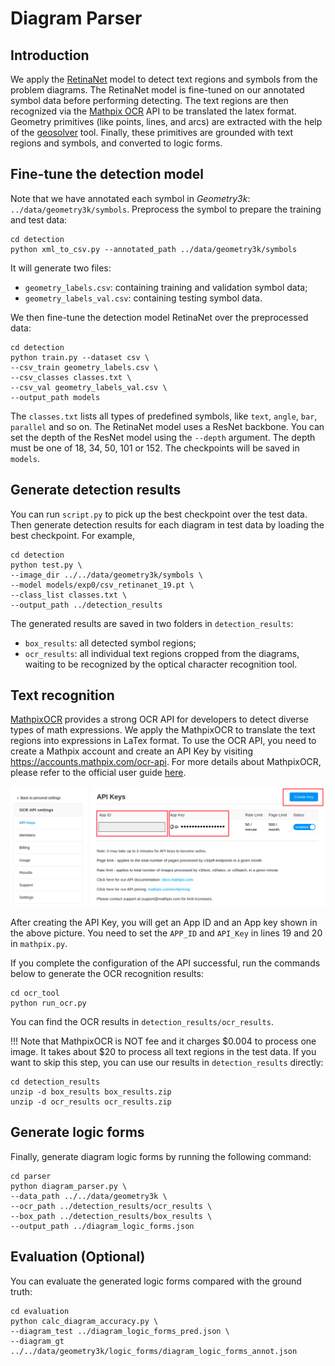 # Diagram Parser

## Introduction

We apply the [RetinaNet](https://github.com/yhenon/pytorch-retinanet) model to detect text regions and symbols from the problem diagrams. The RetinaNet model is fine-tuned on our annotated symbol data before performing detecting. The text regions are then recognized via the [Mathpix OCR](https://mathpix.com/ocr) API to be translated the latex format. Geometry primitives (like points, lines, and arcs) are extracted with the help of the [geosolver](https://github.com/seominjoon/geosolver) tool. Finally, these primitives are grounded with text regions and symbols, and converted to logic forms.

## Fine-tune the detection model

Note that we have annotated each symbol in *Geometry3k*: `../data/geometry3k/symbols`. Preprocess the symbol to prepare the training and test data:

```shell
cd detection
python xml_to_csv.py --annotated_path ../data/geometry3k/symbols
```

It will generate two files:

+   `geometry_labels.csv`: containing training and validation symbol data;
+   `geometry_labels_val.csv`: containing testing symbol data.

We then fine-tune the detection model RetinaNet over the preprocessed data:

```shell
cd detection
python train.py --dataset csv \
--csv_train geometry_labels.csv \
--csv_classes classes.txt \
--csv_val geometry_labels_val.csv \
--output_path models
```

The `classes.txt` lists all types of predefined symbols, like `text`, `angle`, `bar`, `parallel` and so on. The RetinaNet model uses a ResNet backbone. You can set the depth of the ResNet model using the `--depth` argument. The depth must be one of 18, 34, 50, 101 or 152. The checkpoints will be saved in `models`.

## Generate detection results

You can run `script.py` to pick up the best checkpoint over the test data. Then generate detection results for each diagram in test data by loading the best checkpoint. For example, 

```shell
cd detection
python test.py \
--image_dir ../../data/geometry3k/symbols \
--model models/exp0/csv_retinanet_19.pt \
--class_list classes.txt \
--output_path ../detection_results
```

The generated results are saved in two folders in `detection_results`:

+   `box_results`: all detected symbol regions;
+   `ocr_results`: all individual text regions cropped from the diagrams, waiting to be recognized by the optical character recognition tool.

## Text recognition

[MathpixOCR](https://mathpix.com/ocr) provides a strong OCR API for developers to detect diverse types of math expressions. We apply the MathpixOCR to translate the text regions into expressions in LaTex format. To use the OCR API, you need to create a Mathpix account and create an API Key by visiting https://accounts.mathpix.com/ocr-api. For more details about MathpixOCR, please refer to the official user guide [here](https://mathpix.com/docs/ocr/overview).

![image-20210720014503245](ocr_tool/image-20210720014503245.png)

After creating the API Key, you will get an App ID and an App key shown in the above picture. You need to set the `APP_ID` and `API_Key` in lines 19 and 20 in `mathpix.py`. 

If you complete the configuration of the API successful, run the commands below to generate the OCR recognition results:

```shell
cd ocr_tool
python run_ocr.py
```

You can find the OCR results in `detection_results/ocr_results`.

!!! Note that MathpixOCR is NOT fee and it charges \$0.004 to process one image. It takes about $20 to process all text regions in the test data. If you want to skip this step, you can use our results in `detection_results` directly:

```shell
cd detection_results
unzip -d box_results box_results.zip
unzip -d ocr_results ocr_results.zip
```

## Generate logic forms

Finally, generate diagram logic forms by running the following command:

~~~shell
cd parser
python diagram_parser.py \
--data_path ../../data/geometry3k \
--ocr_path ../detection_results/ocr_results \
--box_path ../detection_results/box_results \
--output_path ../diagram_logic_forms.json
~~~

## Evaluation (Optional)

You can evaluate the generated logic forms compared with the ground truth:

~~~shell
cd evaluation
python calc_diagram_accuracy.py \
--diagram_test ../diagram_logic_forms_pred.json \
--diagram_gt ../../data/geometry3k/logic_forms/diagram_logic_forms_annot.json
~~~